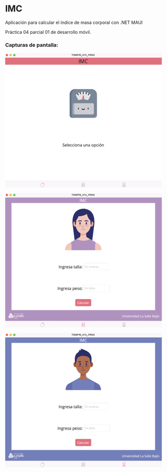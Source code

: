 # IMC
Aplicación para calcular el índice de masa corporal con .NET MAUI

Práctica 04 parcial 01 de desarrollo móvil. 

### Capturas de pantalla:

![Captura 1](/capturas/1.png)

![Captura 2](capturas/2.png)

![Captura 3](capturas/3.png)
